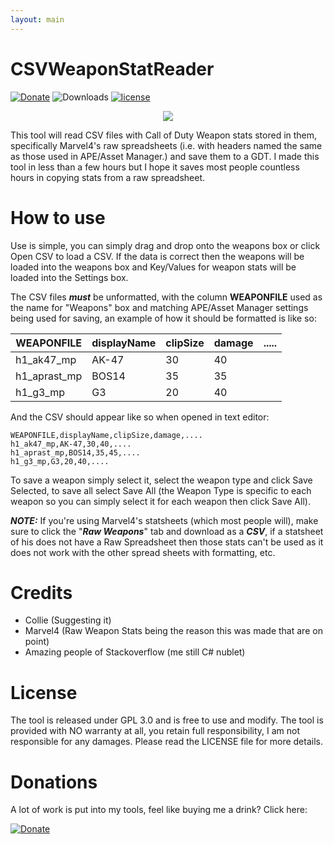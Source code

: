 ```yaml
---
layout: main
---
```


# CSVWeaponStatReader

[![Donate](https://img.shields.io/badge/Donate-PayPal-yellowgreen.svg)](https://www.paypal.me/scobalula) ![Downloads](https://img.shields.io/github/downloads/Scobalula/CSVWeaponStatReader/total.svg) [![license](https://img.shields.io/github/license/Scobalula/CSVWeaponStatReader.svg)]()

<div style="text-align:center"><img src ="https://i.imgur.com/egtdqDo.png"/></div>

This tool will read CSV files with Call of Duty Weapon stats stored in them, specifically Marvel4's raw spreadsheets (i.e. with headers named the same as those used in APE/Asset Manager.) and save them to a GDT. I made this tool in less than a few hours but I hope it saves most people countless hours in copying stats from a raw spreadsheet.

# How to use

Use is simple, you can simply drag and drop onto the weapons box or click Open CSV to load a CSV. If the data is correct then the weapons will be loaded into the weapons box and Key/Values for weapon stats will be loaded into the Settings box.

The CSV files ***must*** be unformatted, with the column **WEAPONFILE** used as the name for "Weapons" box and matching APE/Asset Manager settings being used for saving, an example of how it should be formatted is like so:

| WEAPONFILE   | displayName | clipSize | damage | ..... |
|--------------|-------------|----------|--------|-------|
| h1_ak47_mp   | AK-47       | 30       | 40     |       |
| h1_aprast_mp | BOS14       | 35       | 35     |       |
| h1_g3_mp     | G3          | 20       | 40     |       |

And the CSV should appear like so when opened in text editor:

```
WEAPONFILE,displayName,clipSize,damage,....
h1_ak47_mp,AK-47,30,40,....
h1_aprast_mp,BOS14,35,45,....
h1_g3_mp,G3,20,40,....
```

To save a weapon simply select it, select the weapon type and click Save Selected, to save all select Save All (the Weapon Type is specific to each weapon so you can simply select it for each weapon then click Save All).

***NOTE:*** If you're using Marvel4's statsheets (which most people will), make sure to click the "***Raw Weapons***" tab and download as a ***CSV***, if a statsheet of his does not have a Raw Spreadsheet then those stats can't be used as it does not work with the other spread sheets with formatting, etc.

# Credits

* Collie (Suggesting it)
* Marvel4 (Raw Weapon Stats being the reason this was made that are on point)
* Amazing people of Stackoverflow (me still C# nublet)

# License

The tool is released under GPL 3.0 and is free to use and modify. The tool is provided with NO warranty at all, you retain full responsibility, I am not responsible for any damages. Please read the LICENSE file for more details.

# Donations

A lot of work is put into my tools, feel like buying me a drink? Click here:

[![Donate](https://img.shields.io/badge/Donate-PayPal-yellowgreen.svg)](https://www.paypal.me/scobalula) 

